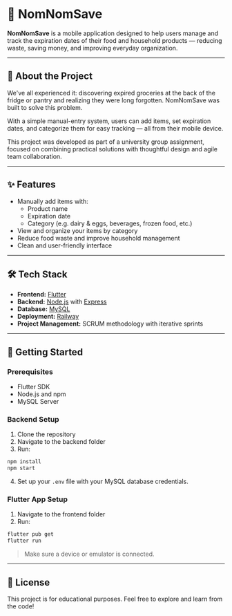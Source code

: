 # 🍱 NomNomSave

**NomNomSave** is a mobile application designed to help users manage and track the expiration dates of their food and household products — reducing waste, saving money, and improving everyday organization.

---

## 📱 About the Project

We've all experienced it: discovering expired groceries at the back of the fridge or pantry and realizing they were long forgotten. NomNomSave was built to solve this problem.

With a simple manual-entry system, users can add items, set expiration dates, and categorize them for easy tracking — all from their mobile device.

This project was developed as part of a university group assignment, focused on combining practical solutions with thoughtful design and agile team collaboration.

---

## ✨ Features

- Manually add items with:
  - Product name
  - Expiration date
  - Category (e.g. dairy & eggs, beverages, frozen food, etc.)
- View and organize your items by category
- Reduce food waste and improve household management
- Clean and user-friendly interface

---

## 🛠 Tech Stack

- **Frontend:** [Flutter](https://flutter.dev/)
- **Backend:** [Node.js](https://nodejs.org/) with [Express](https://expressjs.com/)
- **Database:** [MySQL](https://www.mysql.com/)
- **Deployment:** [Railway](https://railway.app/)
- **Project Management:** SCRUM methodology with iterative sprints

---

## 🚀 Getting Started

### Prerequisites

- Flutter SDK
- Node.js and npm
- MySQL Server

### Backend Setup

1. Clone the repository
2. Navigate to the backend folder
3. Run:

```bash
npm install
npm start
```

4. Set up your `.env` file with your MySQL database credentials.

### Flutter App Setup

1. Navigate to the frontend folder
2. Run:

```bash
flutter pub get
flutter run
```

> Make sure a device or emulator is connected.

---

## 📌 License

This project is for educational purposes. Feel free to explore and learn from the code!
